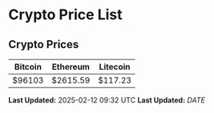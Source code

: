 # Crypto Price List

## Crypto Prices
| Bitcoin | Ethereum | Litecoin |
| ------- | -------- | -------- |
| $96103 | $2615.59 | $117.23 |
**Last Updated:** 2025-02-12 09:32 UTC
**Last Updated:** $DATE$

